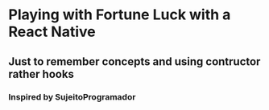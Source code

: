 # Playing with Fortune Luck with a React Native

## Just to remember concepts and using contructor rather hooks

### Inspired by SujeitoProgramador